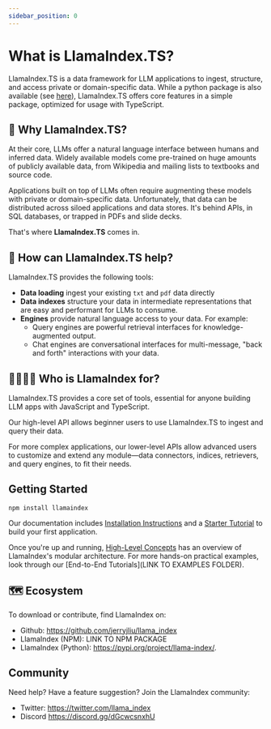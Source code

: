 ```yaml
---
sidebar_position: 0
---
```


# What is LlamaIndex.TS?

LlamaIndex.TS is a data framework for LLM applications to ingest, structure, and access private or domain-specific data. While a python package is also available (see [here](https://gpt-index.readthedocs.io/en/latest/)), LlamaIndex.TS offers core features in a simple package, optimized for usage with TypeScript.

## 🚀 Why LlamaIndex.TS?

At their core, LLMs offer a natural language interface between humans and inferred data. Widely available models come pre-trained on huge amounts of publicly available data, from Wikipedia and mailing lists to textbooks and source code.

Applications built on top of LLMs often require augmenting these models with private or domain-specific data. Unfortunately, that data can be distributed across siloed applications and data stores. It's behind APIs, in SQL databases, or trapped in PDFs and slide decks.

That's where **LlamaIndex.TS** comes in.

## 🦙 How can LlamaIndex.TS help?

LlamaIndex.TS provides the following tools:

- **Data loading** ingest your existing `txt` and `pdf` data directly
- **Data indexes** structure your data in intermediate representations that are easy and performant for LLMs to consume.
- **Engines** provide natural language access to your data. For example:
  - Query engines are powerful retrieval interfaces for knowledge-augmented output.
  - Chat engines are conversational interfaces for multi-message, "back and forth" interactions with your data.

## 👨‍👩‍👧‍👦 Who is LlamaIndex for?

LlamaIndex.TS provides a core set of tools, essential for anyone building LLM apps with JavaScript and TypeScript.

Our high-level API allows beginner users to use LlamaIndex.TS to ingest and query their data.

For more complex applications, our lower-level APIs allow advanced users to customize and extend any module—data connectors, indices, retrievers, and query engines, to fit their needs.

## Getting Started
`npm install llamaindex`

Our documentation includes [Installation Instructions](./installation.md) and a [Starter Tutorial](./starter.md) to build your first application.

Once you're up and running, [High-Level Concepts](./concepts.md) has an overview of LlamaIndex's modular architecture. For more hands-on practical examples, look through our [End-to-End Tutorials](LINK TO EXAMPLES FOLDER).

## 🗺️ Ecosystem

To download or contribute, find LlamaIndex on:

- Github: https://github.com/jerryjliu/llama_index
- LlamaIndex (NPM): LINK TO NPM PACKAGE
- LlamaIndex (Python): https://pypi.org/project/llama-index/.

## Community

Need help? Have a feature suggestion? Join the LlamaIndex community:

- Twitter: https://twitter.com/llama_index
- Discord https://discord.gg/dGcwcsnxhU
